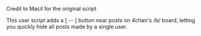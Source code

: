 Credit to Macil for the original script

This user script adds a [ -- ] button near posts on 4chan's /b/ board,
letting you quickly hide all posts made by a single user.
